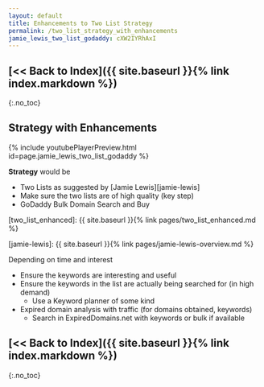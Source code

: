 ```yaml
---
layout: default
title: Enhancements to Two List Strategy
permalink: /two_list_strategy_with_enhancements
jamie_lewis_two_list_godaddy: cXW2IYRhAxI
---
```

## [<< Back to Index]({{ site.baseurl }}{% link index.markdown %})
{:.no_toc}


## Strategy with Enhancements

{% include youtubePlayerPreview.html id=page.jamie_lewis_two_list_godaddy %}

**Strategy** would be
+ Two Lists as suggested by [Jamie Lewis][jamie-lewis]
+ Make sure the two lists are of high quality (key step)
+ GoDaddy Bulk Domain Search and Buy

[two_list_enhanced]: {{ site.baseurl }}{% link pages/two_list_enhanced.md %}

[jamie-lewis]: {{ site.baseurl }}{% link pages/jamie-lewis-overview.md %}

Depending on time and interest
* Ensure the keywords are interesting and useful
* Ensure the keywords in the list are actually being searched for (in high demand)
  * Use a Keyword planner of some kind
* Expired domain analysis with traffic (for domains obtained, keywords)
  * Search in ExpiredDomains.net with keywords or bulk if available

## [<< Back to Index]({{ site.baseurl }}{% link index.markdown %})
{:.no_toc}
